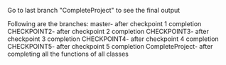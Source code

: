 Go to last branch "CompleteProject" to see the final output

Following are the branches:
    master- after checkpoint 1 completion
    CHECKPOINT2- after checkpoint 2 completion
    CHECKPOINT3- after checkpoint 3 completion
    CHECKPOINT4- after checkpoint 4 completion
    CHECKPOINT5- after checkpoint 5 completion
    CompleteProject- after completing all the functions of all classes
